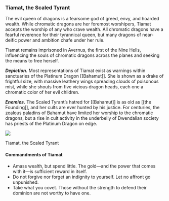 ### Tiamat, the Scaled Tyrant

The evil queen of dragons is a fearsome god of greed, envy, and hoarded wealth. While chromatic dragons are her foremost worshipers, Tiamat accepts the worship of any who crave wealth. All chromatic dragons have a fearful reverence for their tyrannical queen, but many dragons of near-deific power and ambition chafe under her rule.

Tiamat remains imprisoned in Avernus, the first of the Nine Hells, influencing the souls of chromatic dragons across the planes and seeking the means to free herself.

**_Depiction._** Most representations of Tiamat exist as warnings within sanctuaries of the Platinum Dragon [[Bahamut]]. She is shown as a drake of frightful size, with massive leathery wings spreading clouds of poisonous mist, while she shouts from five vicious dragon heads, each one a chromatic color of her evil children.

**_Enemies._** The Scaled Tyrant’s hatred for [[Bahamut]] is as old as [[the Founding]], and her cults are ever hunted by his justice. For centuries, the zealous paladins of Bahamut have limited her worship to the chromatic dragons, but a rise in cult activity in the underbelly of Dwendalian society has priests of the Platinum Dragon on edge.

[![](https://media.dndbeyond.com/compendium-images/egtw/yDOyqyOocErRgYJK/01-23.png)](https://media.dndbeyond.com/compendium-images/egtw/yDOyqyOocErRgYJK/01-23.png)

Tiamat, the Scaled Tyrant

#### Commandments of Tiamat

-   Amass wealth, but spend little. The gold—and the power that comes with it—is sufficient reward in itself.
-   Do not forgive nor forget an indignity to yourself. Let no affront go unpunished.
-   Take what you covet. Those without the strength to defend their dominion are not worthy to have one.